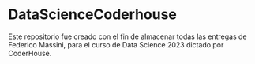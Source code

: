 # DataScienceCoderhouse
Este repositorio fue creado con el fin de almacenar todas las entregas de Federico Massini, para el curso de Data Science 2023 dictado por CoderHouse.
